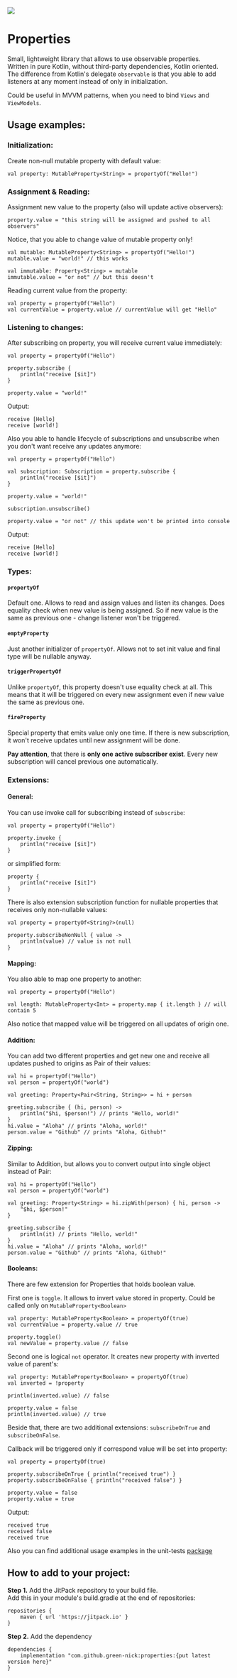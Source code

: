 [![](https://jitpack.io/v/green-nick/properties.svg)](https://jitpack.io/#green-nick/properties)
# Properties
Small, lightweight library that allows to use observable properties.  
Written in pure Kotlin, without third-party dependencies, Kotlin oriented.  
The difference from Kotlin's delegate `observable` is that you able to add listeners at any moment instead of only in initialization.

Could be useful in MVVM patterns, when you need to bind `Views` and `ViewModels`.

## Usage examples:
### Initialization:
Create non-null mutable property with default value:

`val property: MutableProperty<String> = propertyOf("Hello!")`

### Assignment & Reading:
Assignment new value to the property (also will update active observers):

`property.value = "this string will be assigned and pushed to all observers"`

Notice, that you able to change value of mutable property only!
```
val mutable: MutableProperty<String> = propertyOf("Hello!")
mutable.value = "world!" // this works

val immutable: Property<String> = mutable
immutable.value = "or not" // but this doesn't
```

Reading current value from the property:
```
val property = propertyOf("Hello")
val currentValue = property.value // currentValue will get "Hello"
```
### Listening to changes:
After subscribing on property, you will receive current value immediately:
```
val property = propertyOf("Hello")

property.subscribe {
    println("receive [$it]")
}

property.value = "world!"
```
Output:

```
receive [Hello]
receive [world!]
```

Also you able to handle lifecycle of subscriptions and unsubscribe when you don't want receive any updates anymore:
```
val property = propertyOf("Hello")

val subscription: Subscription = property.subscribe {
    println("receive [$it]")
}

property.value = "world!"

subscription.unsubscribe()

property.value = "or not" // this update won't be printed into console
```
Output:

```
receive [Hello]
receive [world!]
```
### Types:
#### `propertyOf`
Default one. Allows to read and assign values and listen its changes.
Does equality check when new value is being assigned.
So if new value is the same as previous one - change listener won't be triggered.
#### `emptyProperty`
Just another initializer of `propertyOf`.
Allows not to set init value and final type will be nullable anyway.
#### `triggerPropertyOf`
Unlike `propertyOf`, this property doesn't use equality check at all.
This means that it will be triggered on every new assignment even if new value the same as previous one.
#### `fireProperty`
Special property that emits value only one time. 
If there is new subscription, it won't receive updates until new assignment will be done.

**Pay attention**, that there is **only one active subscriber exist**.
Every new subscription will cancel previous one automatically.
### Extensions:
#### General:

You can use invoke call for subscribing instead of `subscribe`:
```
val property = propertyOf("Hello")

property.invoke {
    println("receive [$it]")
}
```
or simplified form:
```
property {
    println("receive [$it]")
}
```
There is also extension subscription function for nullable properties that receives only non-nullable values:
```
val property = propertyOf<String?>(null)

property.subscribeNonNull { value ->
    println(value) // value is not null
}
```
#### Mapping:
You also able to map one property to another:
```
val property = propertyOf("Hello")

val length: MutableProperty<Int> = property.map { it.length } // will contain 5
```
Also notice that mapped value will be triggered on all updates of origin one.
#### Addition:
You can add two different properties and get new one and receive all updates pushed to origins as Pair of their values:
```
val hi = propertyOf("Hello")
val person = propertyOf("world")

val greeting: Property<Pair<String, String>> = hi + person

greeting.subscribe { (hi, person) ->
    println("$hi, $person!") // prints "Hello, world!"
}
hi.value = "Aloha" // prints "Aloha, world!"
person.value = "Github" // prints "Aloha, Github!"
```
#### Zipping:
Similar to Addition, but allows you to convert output into single object instead of Pair:
```
val hi = propertyOf("Hello")
val person = propertyOf("world")

val greeting: Property<String> = hi.zipWith(person) { hi, person ->
    "$hi, $person!"
}

greeting.subscribe {
    println(it) // prints "Hello, world!"
}
hi.value = "Aloha" // prints "Aloha, world!"
person.value = "Github" // prints "Aloha, Github!"
```
#### Booleans:
There are few extension for Properties that holds boolean value.

First one is `toggle`. It allows to invert value stored in property. 
Could be called only on `MutableProperty<Boolean>`
```
val property: MutableProperty<Boolean> = propertyOf(true)
val currentValue = property.value // true

property.toggle()
val newValue = property.value // false
```

Second one is logical `not` operator. It creates new property with inverted value of parent's:
```
val property: MutableProperty<Boolean> = propertyOf(true)
val inverted = !property

println(inverted.value) // false

property.value = false
println(inverted.value) // true
```

Beside that, there are two additional extensions: `subscribeOnTrue` and `subscribeOnFalse`.

Callback will be triggered only if correspond value will be set into property:
```
val property = propertyOf(true)

property.subscribeOnTrue { println("received true") }
property.subscribeOnFalse { println("received false") }

property.value = false
property.value = true
```
Output:
```
received true
received false
received true
```

Also you can find additional usage examples in the unit-tests [package](https://github.com/green-nick/properties/tree/master/src/test/java/com/github/greennick/properties)

## How to add to your project:
**Step 1.** Add the JitPack repository to your build file.  
Add this in your module's build.gradle at the end of repositories:  
```
repositories {
    maven { url 'https://jitpack.io' }
}
```
**Step 2.** Add the dependency
```
dependencies {
    implementation "com.github.green-nick:properties:{put latest version here}"
}
```

